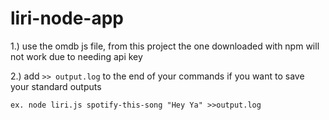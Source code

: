 # liri-node-app

1.) use the omdb js file, from this project the one downloaded with npm will not work due to needing api key

2.) add `>> output.log` to the end of your commands if you want to save your standard outputs
  
    ex. node liri.js spotify-this-song "Hey Ya" >>output.log

